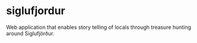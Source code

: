 siglufjordur
============

Web application that enables story telling of locals through treasure hunting around Siglufjörður.
